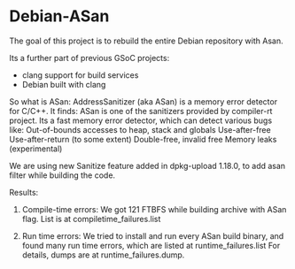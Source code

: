 # Debian-ASan

The goal of this project is to rebuild the entire Debian repository with Asan.

Its a further part of previous GSoC projects:
- clang support for build services
- Debian built with clang

So what is ASan:
AddressSanitizer (aka ASan) is a memory error detector for C/C++.
It finds:
ASan is one of the sanitizers provided by compiler-rt project. Its a fast memory
error detector, which can detect various bugs like:
Out-of-bounds accesses to heap, stack and globals
Use-after-free
Use-after-return (to some extent)
Double-free, invalid free
Memory leaks (experimental)

We are using new Sanitize feature added in dpkg-upload 1.18.0, to add asan filter
while building the code.

Results:

1) Compile-time errors:
   We got 121 FTBFS while building archive with ASan flag.
   List is at compiletime_failures.list

2) Run time errors:
   We tried to install and run every ASan build binary, and found many run time 
   errors, which are listed at runtime_failures.list
   For details, dumps are at runtime_failures.dump.  



